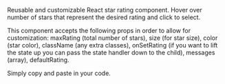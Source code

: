Reusable and customizable React star rating component. Hover over number of stars that represent the desired rating and click to select.

This component accepts the following props in order to allow for customization:
maxRating (total number of stars),
size (for star size),
color (star color),
className (any extra classes),
onSetRating (if you want to lift the state up you can pass the state handler down to the child),
messages (array),
defaultRating.

Simply copy and paste in your code.

